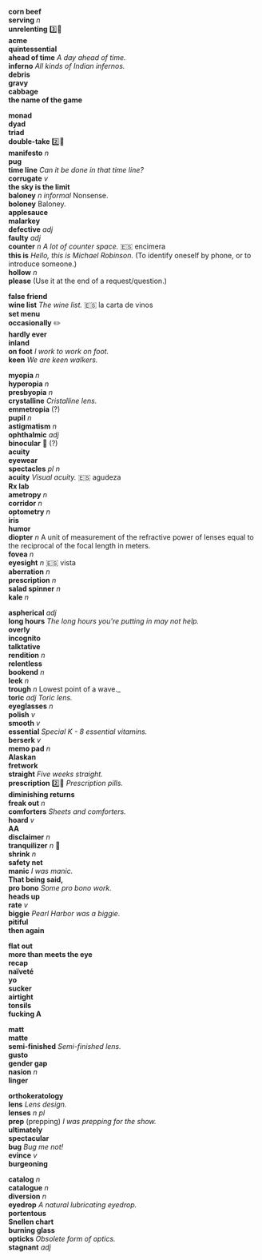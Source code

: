 
__corn beef__  
__serving__ _n_  
__unrelenting__ :three::hammer:  
__acme__  
__quintessential__  
__ahead of time__ _A day ahead of time._  
__inferno__ _All kinds of Indian infernos._  
__debris__  
__gravy__  
__cabbage__  
__the name of the game__  

__monad__  
__dyad__  
__triad__  
__double-take__ :two::hammer:  
__manifesto__ _n_  
__pug__  
__time line__ _Can it be done in that time line?_  
__corrugate__ _v_  
__the sky is the limit__  
__baloney__ _n informal_ Nonsense.  
__boloney__ Baloney.  
__applesauce__  
__malarkey__  
__defective__ _adj_  
__faulty__ _adj_  
__counter__ _n_ _A lot of counter space._ :es: encimera  
__this is__ _Hello, this is Michael Robinson._ (To identify oneself by phone, or to introduce someone.)  
__hollow__ _n_  
__please__ (Use it at the end of a request/question.)  

__false friend__  
__wine list__ _The wine list._ :es: la carta de vinos  
__set menu__  
__occasionally__ :pencil2:  
__hardly ever__  
__inland__  
__on foot__ _I work to work on foot._  
__keen__ _We are keen walkers._  

__myopia__ _n_  
__hyperopia__ _n_  
__presbyopia__ _n_  
__crystalline__ _Cristalline lens._  
__emmetropia__ (?)  
__pupil__ _n_  
__astigmatism__ _n_  
__ophthalmic__ _adj_  
__binocular__ :mega: (?)  
__acuity__  
__eyewear__  
__spectacles__ _pl n_  
__acuity__ _Visual acuity._ :es: agudeza  
__Rx lab__  
__ametropy__ _n_  
__corridor__ _n_  
__optometry__ _n_  
__iris__  
__humor__  
__diopter__ _n_ A unit of measurement of the refractive power of lenses equal to the reciprocal of the focal length in meters.  
__fovea__ _n_  
__eyesight__ _n_ :es: vista  
__aberration__ _n_  
__prescription__ _n_  
__salad spinner__ _n_  
__kale__ _n_  

__aspherical__ _adj_  
__long hours__ _The long hours you're putting in may not help._  
__overly__  
__incognito__  
__talktative__  
__rendition__ _n_  
__relentless__  
__bookend__ _n_  
__leek__ _n_  
__trough__ _n_ Lowest point of a wave._  
__toric__ _adj_ _Toric lens._  
__eyeglasses__ _n_  
__polish__ _v_  
__smooth__ _v_  
__essential__ _Special K - 8 essential vitamins._  
__berserk__ _v_  
__memo pad__ _n_  
__Alaskan__  
__fretwork__  
__straight__ _Five weeks straight._  
__prescription__ :two::hammer: _Prescription pills._  
__diminishing returns__  
__freak out__ _n_  
__comforters__ _Sheets and comforters._  
__hoard__ _v_  
__AA__  
__disclaimer__ _n_  
__tranquilizer__ _n_ :mega:  
__shrink__ _n_  
__safety net__  
__manic__ _I was manic._  
__That being said,__  
__pro bono__ _Some pro bono work._  
__heads up__  
__rate__ _v_  
__biggie__ _Pearl Harbor was a biggie._  
__pitiful__  
__then again__  

__flat out__  
__more than meets the eye__  
__recap__  
__naïveté__  
__yo__  
__sucker__  
__airtight__  
__tonsils__  
__fucking A__  

__matt__  
__matte__  
__semi-finished__ _Semi-finished lens._  
__gusto__  
__gender gap__  
__nasion__ _n_  
__linger__  

__orthokeratology__  
__lens__ _Lens design._  
__lenses__ _n pl_  
__prep__ (prepping) _I was prepping for the show._  
__ultimately__  
__spectacular__  
__bug__ _Bug me not!_  
__evince__ _v_  
__burgeoning__  

__catalog__ _n_  
__catalogue__ _n_  
__diversion__ _n_  
__eyedrop__ _A natural lubricating eyedrop._  
__portentous__  
__Snellen chart__  
__burning glass__  
__opticks__ _Obsolete form of optics._  
__stagnant__ _adj_  
